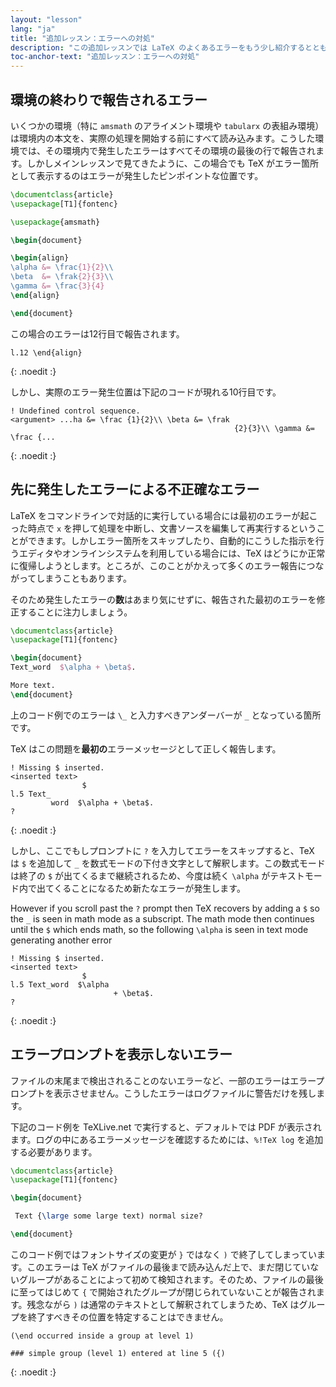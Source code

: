 ```yaml
---
layout: "lesson"
lang: "ja"
title: "追加レッスン：エラーへの対処"
description: "この追加レッスンでは LaTeX のよくあるエラーをもう少し紹介するとともに、連鎖するエラーやサイレントエラーについても説明します。"
toc-anchor-text: "追加レッスン：エラーへの対処"
---
```


## 環境の終わりで報告されるエラー

いくつかの環境（特に `amsmath` のアライメント環境や `tabularx` の表組み環境）は環境内の本文を、実際の処理を開始する前にすべて読み込みます。こうした環境では、その環境内で発生したエラーはすべてその環境の最後の行で報告されます。しかしメインレッスンで見てきたように、この場合でも TeX がエラー箇所として表示するのはエラーが発生したピンポイントな位置です。

```latex
\documentclass{article}
\usepackage[T1]{fontenc}

\usepackage{amsmath}

\begin{document}

\begin{align}
\alpha &= \frac{1}{2}\\
\beta  &= \frak{2}{3}\\
\gamma &= \frac{3}{4}
\end{align}

\end{document}
```

この場合のエラーは12行目で報告されます。

```
l.12 \end{align}
```
{: .noedit :}

しかし、実際のエラー発生位置は下記のコードが現れる10行目です。

```
! Undefined control sequence.
<argument> ...ha &= \frac {1}{2}\\ \beta &= \frak 
                                                  {2}{3}\\ \gamma &= \frac {...
```
{: .noedit :}

## 先に発生したエラーによる不正確なエラー

LaTeX をコマンドラインで対話的に実行している場合には最初のエラーが起こった時点で `x` を押して処理を中断し、文書ソースを編集して再実行するということができます。しかしエラー箇所をスキップしたり、自動的にこうした指示を行うエディタやオンラインシステムを利用している場合には、TeX はどうにか正常に復帰しようとします。ところが、このことがかえって多くのエラー報告につながってしまうこともあります。

そのため発生したエラーの**数**はあまり気にせずに、報告された最初のエラーを修正することに注力しましょう。

```latex
\documentclass{article}
\usepackage[T1]{fontenc}

\begin{document}
Text_word  $\alpha + \beta$.

More text.
\end{document}
```

上のコード例でのエラーは `\_` と入力すべきアンダーバーが `_` となっている箇所です。

TeX はこの問題を**最初の**エラーメッセージとして正しく報告します。

```
! Missing $ inserted.
<inserted text> 
                $
l.5 Text_
         word  $\alpha + \beta$.
?
```
{: .noedit :}

しかし、ここでもしプロンプトに `?` を入力してエラーをスキップすると、TeX は `$` を追加して `_` を数式モードの下付き文字として解釈します。この数式モードは終了の `$` が出てくるまで継続されるため、今度は続く `\alpha` がテキストモード内で出てくることになるため新たなエラーが発生します。

However if you scroll past the `?` prompt then TeX recovers by adding
a `$` so the `_` is seen in math mode as a subscript. The math mode
then continues until the `$` which ends math, so the following
`\alpha` is seen in text mode generating another error

```
! Missing $ inserted.
<inserted text> 
                $
l.5 Text_word  $\alpha
                       + \beta$.
? 
```
{: .noedit :}

## エラープロンプトを表示しないエラー

ファイルの末尾まで検出されることのないエラーなど、一部のエラーはエラープロンプトを表示させません。こうしたエラーはログファイルに警告だけを残します。

下記のコード例を TeXLive.net で実行すると、デフォルトでは PDF が表示されます。ログの中にあるエラーメッセージを確認するためには、`%!TeX log` を追加する必要があります。

```latex
\documentclass{article}
\usepackage[T1]{fontenc}

\begin{document}

 Text {\large some large text) normal size?

\end{document}
```

このコード例ではフォントサイズの変更が `}` ではなく `)` で終了してしまっています。このエラーは TeX がファイルの最後まで読み込んだ上で、まだ閉じていないグループがあることによって初めて検知されます。そのため、ファイルの最後に至ってはじめて `{` で開始されたグループが閉じられていないことが報告されます。残念ながら `)` は通常のテキストとして解釈されてしまうため、TeX はグループを終了すべきその位置を特定することはできません。

```
(\end occurred inside a group at level 1)

### simple group (level 1) entered at line 5 ({)
```
{: .noedit :}

<script>
  window.addEventListener('load', function(){
      if(editors['pre0'] != null) editors['pre0'].moveCursorTo(8, 15, false);
      if(editors['pre3'] != null) editors['pre3'].moveCursorTo(3, 5, false);
      if(editors['pre6'] != null) editors['pre6'].moveCursorTo(4, 30, false);
  }, false);
</script>

